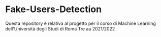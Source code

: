 # Fake-Users-Detection
Questa repository è relativa al progetto per il corso di Machine Learning dell'Università degli Studi di Roma Tre aa 2021/2022
